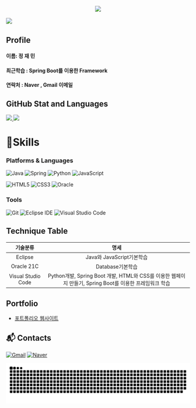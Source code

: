 <p align='center'>
  <a href="https://github.com/Hsegunn">
    <img src="https://capsule-render.vercel.app/api?type=waving&color=gradient&fontColor=BA55D3&height=300&section=header&text=Hsegunn's%20Repository&fontSize=40"/>
  </a>
</p>
<p>
  <a href="https://hits.seeyoufarm.com"><img src="https://hits.seeyoufarm.com/api/count/incr/badge.svg?url=https%3A%2F%2Fgithub.com%2FHsegunn&count_bg=%23CFC1E7&title_bg=%23BEA3EF&icon=&icon_color=%23E7E7E7&title=Visiter&edge_flat=false"/></a>
</p>

## Profile
<h4>이름: 정 재 민</h4>
<h4>최근학습 : Spring Boot를 이용한 Framework</h4>
<h4>연락처 : Naver , Gmail 이메일</h4>

## GitHub Stat and Languages
<p>
  <a href="https://github.com/Hsegunn">
    <img src="https://github-readme-stats.vercel.app/api?username=Hsegunn&theme=radical&show_icons=true"/>
    <img src="https://github-readme-stats.vercel.app/api/top-langs/?username=Hsegunn&theme=radical&layout=compact"/>
  </a>
</p>

# 💪Skills
### Platforms & Languages
![Java](https://img.shields.io/badge/Java-007396.svg?&style=for-the-badge&logo=Java&logoColor=white)
![Spring](https://img.shields.io/badge/Spring-6DB33F.svg?&style=for-the-badge&logo=Spring&logoColor=white)
![Python](https://img.shields.io/badge/Python-3776AB.svg?&style=for-the-badge&logo=Python&logoColor=white)
![JavaScript](https://img.shields.io/badge/JavaScript-F7DF1E.svg?&style=for-the-badge&logo=JavaScript&logoColor=white)

![HTML5](https://img.shields.io/badge/HTML5-E34F26.svg?&style=for-the-badge&logo=HTML5&logoColor=white)
![CSS3](https://img.shields.io/badge/CSS3-1572B6.svg?&style=for-the-badge&logo=CSS3&logoColor=white)
![Oracle](https://img.shields.io/badge/Oracle-F80000.svg?&style=for-the-badge&logo=Oracle&logoColor=white)

### Tools
![Git](https://img.shields.io/badge/Git-F05032.svg?&style=for-the-badge&logo=Git&logoColor=white)
![Eclipse IDE](https://img.shields.io/badge/Eclipse%20IDE-2C2255.svg?&style=for-the-badge&logo=Eclipse%20IDE&logoColor=white)
![Visual Studio Code](https://img.shields.io/badge/Visual%20Studio%20Code-007ACC.svg?&style=for-the-badge&logo=Visual%20Studio%20Code&logoColor=white)


## Technique Table
| 기술분류 | 명세 |
| :---: | :---: |
|Eclipse|Java와 JavaScript기본학습|
|Oracle 21C|Database기본학습|
|Visual Studio Code|Python개발, Spring Boot 개발, HTML와 CSS를 이용한 웹페이지 만들기, Spring Boot를 이용한 프레임워크 학습 |

## Portfolio
- [포트폴리오 웹사이트](https://hsegunn.github.io/JaeminPortfolio/)

## :mailbox_with_mail: Contacts
[![Gmail](https://img.shields.io/badge/Gmail-d14836?style=flat-square&logo=Gmail&logoColor=white&link=mailto:jm12511671@gmail.com)](mailto:jm12511671@gmail.com)
[![Naver](https://img.shields.io/badge/Naver-03C75A?style=flat-square&logo=Naver&logoColor=white&link=mailto:segun9909@naver.com)](mailto:segun9909@naver.com)

<img src="https://raw.githubusercontent.com/Platane/snk/output/github-contribution-grid-snake.svg" />
